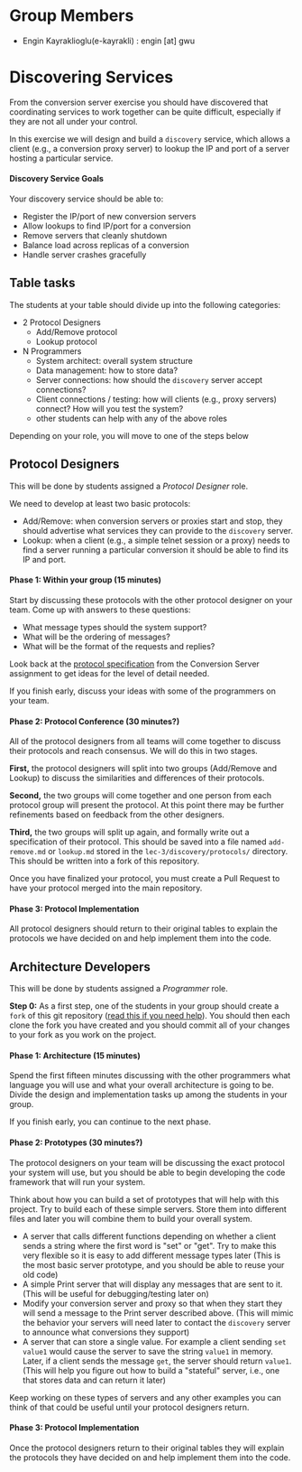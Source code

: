 # Group Members

- Engin Kayraklioglu(e-kayrakli) : engin [at] gwu

# Discovering Services
From the conversion server exercise you should have discovered that coordinating services to work together can be quite difficult, especially if they are not all under your control.

In this exercise we will design and build a `discovery` service, which allows a client (e.g., a conversion proxy server) to lookup the IP and port of a server hosting a particular service.

#### Discovery Service Goals
Your discovery service should be able to:
 - Register the IP/port of new conversion servers
 - Allow lookups to find IP/port for a conversion
 - Remove servers that cleanly shutdown
 - Balance load across replicas of a conversion
 - Handle server crashes gracefully

## Table tasks
The students at your table should divide up into the following categories:
 - 2 Protocol Designers
   - Add/Remove protocol
   - Lookup protocol
 - N Programmers
   - System architect: overall system structure
   - Data management: how to store data?
   - Server connections: how should the `discovery` server accept connections?
   - Client connections / testing: how will clients (e.g., proxy servers) connect?  How will you test the system?
   - other students can help with any of the above roles

Depending on your role, you will move to one of the steps below

## Protocol Designers
This will be done by students assigned a *Protocol Designer* role.

We need to develop at least two basic protocols:
  - Add/Remove: when conversion servers or proxies start and stop, they should advertise what services they can provide to the `discovery` server.
  - Lookup: when a client (e.g., a simple telnet session or a proxy) needs to find a server running a particular conversion it should be able to find its IP and port.

#### Phase 1: Within your group (15 minutes)
Start by discussing these protocols with the other protocol designer on your team. Come up with answers to these questions:
  - What message types should the system support?
  - What will be the ordering of messages?
  - What will be the format of the requests and replies?

Look back at the [protocol specification](https://github.com/gwDistSys15/dist-sys-exercises/blob/master/lec-2/conversions/readme.md#protocol-specification) from the Conversion Server assignment to get ideas for the level of detail needed.

If you finish early, discuss your ideas with some of the programmers on your team.

#### Phase 2: Protocol Conference (30 minutes?)
All of the protocol designers from all teams will come together to discuss their protocols and reach consensus.  We will do this in two stages.

**First,** the protocol designers will split into two groups (Add/Remove and Lookup) to discuss the similarities and differences of their protocols.

**Second,** the two groups will come together and one person from each protocol group will present the protocol. At this point there may be further refinements based on feedback from the other designers.

**Third,** the two groups will split up again, and formally write out a specification of their protocol. This should be saved into a file named `add-remove.md` or `lookup.md` stored in the `lec-3/discovery/protocols/` directory.  This should be written into a fork of this repository.

Once you have finalized your protocol, you must create a Pull Request to have your protocol merged into the main repository.

#### Phase 3: Protocol Implementation
All protocol designers should return to their original tables to explain the protocols we have decided on and help implement them into the code.


## Architecture Developers
This will be done by students assigned a *Programmer* role.

**Step 0:** As a first step, one of the students in your group should create a `fork` of this git repository ([read this if you need help]([https://help.github.com/articles/fork-a-repo/])).  You should then each clone the fork you have created and you should commit all of your changes to your fork as you work on the project.

#### Phase 1: Architecture (15 minutes)
Spend the first fifteen minutes discussing with the other programmers what language you will use and what your overall architecture is going to be.  Divide the design and implementation tasks up among the students in your group.

If you finish early, you can continue to the next phase.

#### Phase 2: Prototypes (30 minutes?)
The protocol designers on your team will be discussing the exact protocol your system will use, but you should be able to begin developing the code framework that will run your system.

Think about how you can build a set of prototypes that will help with this project.  Try to build each of these simple servers. Store them into different files and later you will combine them to build your overall system.
  - A server that calls different functions depending on whether a client sends a string where the first word is "set" or "get". Try to make this very flexible so it is easy to add different message types later (This is the most basic server prototype, and you should be able to reuse your old code)
  - A simple Print server that will display any messages that are sent to it.  (This will be useful for debugging/testing later on)
  - Modify your conversion server and proxy so that when they start they will send a message to the Print server described above. (This will mimic the behavior your servers will need later to contact the `discovery` server to announce what conversions they support)
  - A server that can store a single value. For example a client sending `set value1` would cause the server to save the string `value1` in memory.  Later, if a client sends the message `get`, the server should return `value1`. (This will help you figure out how to build a "stateful" server, i.e., one that stores data and can return it later)

Keep working on these types of servers and any other examples you can think of that could be useful until your protocol designers return.

#### Phase 3: Protocol Implementation
Once the protocol designers return to their original tables they will explain the protocols they have decided on and help implement them into the code.
